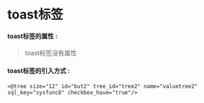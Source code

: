 # toast**标签**

#### toast**标签的属性 :**

> toast标签没有属性

#### toast标签的引入方式 :

```
<@tree size="12" id="but2" tree_id="tree2" name="valuetree2" sql_key="sysfunc8" checkbox_have="true"/>
```



